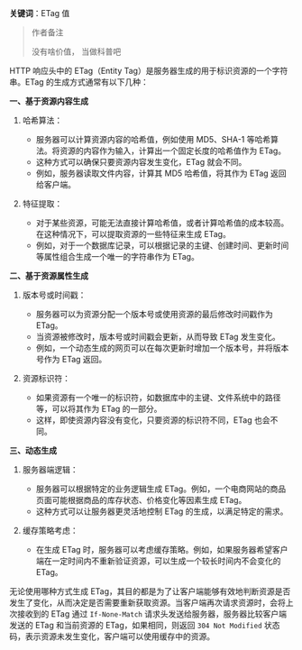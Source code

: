 **关键词**：ETag 值

> 作者备注
>
> 没有啥价值， 当做科普吧

HTTP 响应头中的 ETag（Entity Tag）是服务器生成的用于标识资源的一个字符串。ETag 的生成方式通常有以下几种：

**一、基于资源内容生成**

1. 哈希算法：

   - 服务器可以计算资源内容的哈希值，例如使用 MD5、SHA-1 等哈希算法。将资源的内容作为输入，计算出一个固定长度的哈希值作为 ETag。
   - 这种方式可以确保只要资源内容发生变化，ETag 就会不同。
   - 例如，服务器读取文件内容，计算其 MD5 哈希值，将其作为 ETag 返回给客户端。

2. 特征提取：
   - 对于某些资源，可能无法直接计算哈希值，或者计算哈希值的成本较高。在这种情况下，可以提取资源的一些特征来生成 ETag。
   - 例如，对于一个数据库记录，可以根据记录的主键、创建时间、更新时间等属性组合生成一个唯一的字符串作为 ETag。

**二、基于资源属性生成**

1. 版本号或时间戳：

   - 服务器可以为资源分配一个版本号或使用资源的最后修改时间戳作为 ETag。
   - 当资源被修改时，版本号或时间戳会更新，从而导致 ETag 发生变化。
   - 例如，一个动态生成的网页可以在每次更新时增加一个版本号，并将版本号作为 ETag 返回。

2. 资源标识符：
   - 如果资源有一个唯一的标识符，如数据库中的主键、文件系统中的路径等，可以将其作为 ETag 的一部分。
   - 这样，即使资源内容没有变化，只要资源的标识符不同，ETag 也会不同。

**三、动态生成**

1. 服务器端逻辑：

   - 服务器可以根据特定的业务逻辑生成 ETag。例如，一个电商网站的商品页面可能根据商品的库存状态、价格变化等因素生成 ETag。
   - 这种方式可以让服务器更灵活地控制 ETag 的生成，以满足特定的需求。

2. 缓存策略考虑：
   - 在生成 ETag 时，服务器可以考虑缓存策略。例如，如果服务器希望客户端在一定时间内不重新验证资源，可以生成一个较长时间内不会变化的 ETag。

无论使用哪种方式生成 ETag，其目的都是为了让客户端能够有效地判断资源是否发生了变化，从而决定是否需要重新获取资源。当客户端再次请求资源时，会将上次接收到的 ETag 通过 `If-None-Match` 请求头发送给服务器，服务器比较客户端发送的 ETag 和当前资源的 ETag，如果相同，则返回 `304 Not Modified` 状态码，表示资源未发生变化，客户端可以使用缓存中的资源。
